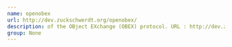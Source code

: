 ```yaml
---
name: openobex
url: http://dev.zuckschwerdt.org/openobex/
description: of the OBject EXchange (OBEX) protocol. URL : http://dev.zuckschwerdt.org/openobex/ Groups : None
group: None
---
```

